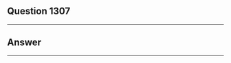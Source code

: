 Question 1307
------------------------

------------------------
Answer
------------------------

------------------------